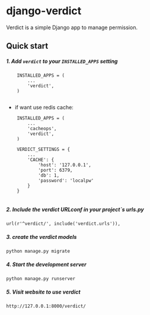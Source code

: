 
django-verdict
=====

Verdict is a simple Django app to manage permission. 


Quick start
-----------

##### 1. Add `verdict` to your `INSTALLED_APPS` setting

```
    INSTALLED_APPS = (
        ...
        'verdict',
    )
   
``` 

 * if want use redis cache: 

```
    INSTALLED_APPS = (
        ...
        'cacheops',
        'verdict',
    )
    
    VERDICT_SETTINGS = {
    	...
    	'CACHE': {
    		'host': '127.0.0.1',
    		'port': 6379,
    		'db': 1,
    		'password': 'localpw'
    	}
    }
   
```

##### 2. Include the verdict URLconf in your project`s urls.py
	
```
url(r'^verdict/', include('verdict.urls')),
```

##### 3. create the verdict models

```
python manage.py migrate
```

##### 4. Start the development server

```
python manage.py runserver
```

##### 5. Visit website to use verdict

```
http://127.0.0.1:8000/verdict/
```
